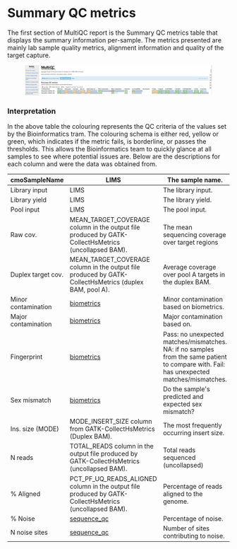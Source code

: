# Summary QC metrics



The first section of MultiQC report is the Summary QC metrics table that displays the summary information per-sample. The metrics presented are mainly lab sample quality metrics, alignment information and quality of the target capture.

<figure><img src="../.gitbook/assets/iScreen Shoter - 2022-09-06 073722.703.png" alt=""><figcaption></figcaption></figure>

### Interpretation

In the above table the colouring represents the QC criteria of the values set by the Bioinformatics tram. The colouring schema is either red, yellow or green, which indicates if the metric fails, is borderline, or passes the thresholds. This allows the Bioinformatics team to quickly glance at all samples to see where potential issues are. Below are the descriptions for each column and were the data was obtained from.

| cmoSampleName       | LIMS                                                                                                       | The sample name.                                                                                                                          |
| ------------------- | ---------------------------------------------------------------------------------------------------------- | ----------------------------------------------------------------------------------------------------------------------------------------- |
| Library input       | LIMS                                                                                                       | The library input.                                                                                                                        |
| Library yield       | LIMS                                                                                                       | The library yield.                                                                                                                        |
| Pool input          | LIMS                                                                                                       | The pool input.                                                                                                                           |
| Raw cov.            | MEAN\_TARGET\_COVERAGE column in the output file produced by GATK-CollectHsMetrics (uncollapsed BAM).      | The mean sequencing coverage over target regions                                                                                          |
| Duplex target cov.  | MEAN\_TARGET\_COVERAGE column in the output file produced by GATK-CollectHsMetrics (duplex BAM, pool A).   | Average coverage over pool A targets in the duplex BAM.                                                                                   |
| Minor contamination | [biometrics](https://github.com/msk-access/biometrics)                                                     | Minor contamination based on biometrics.                                                                                                  |
| Major contamination | [biometrics](https://github.com/msk-access/biometrics)                                                     | Major contamination based on.                                                                                                             |
| Fingerprint         | [biometrics](https://github.com/msk-access/biometrics)                                                     | Pass: no unexpected matches/mismatches. NA: if no samples from the same patient to compare with. Fail: has unexpected matches/mismatches. |
| Sex mismatch        | [biometrics](https://github.com/msk-access/biometrics)                                                     | Do the sample's predicted and expected sex mismatch?                                                                                      |
| Ins. size (MODE)    | MODE\_INSERT\_SIZE column from GATK-CollectHsMetrics (Duplex BAM).                                         | The most frequently occurring insert size.                                                                                                |
| N reads             | TOTAL\_READS column in the output file produced by GATK-CollectHsMetrics (uncollapsed BAM).                | Total reads sequenced (uncollapsed)                                                                                                       |
| % Aligned           | PCT\_PF\_UQ\_READS\_ALIGNED column in the output file produced by GATK-CollectHsMetrics (uncollapsed BAM). | Percentage of reads aligned to the genome.                                                                                                |
| % Noise             | [sequence\_qc](https://github.com/msk-access/sequence\_qc)                                                 | Percentage of noise.                                                                                                                      |
| N noise sites       | [sequence\_qc](https://github.com/msk-access/sequence\_qc)                                                 | Number of sites contributing to noise.                                                                                                    |
